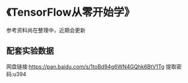 # 《TensorFlow从零开始学》

参考资料尚在整理中，近期会更新

## 配套实验数据
网盘链接:https://pan.baidu.com/s/1toBd94g6WN4GQhk6BtV1Tg
提取密码:u394